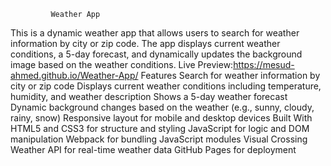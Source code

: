              Weather App
This is a dynamic weather app that allows users to search for weather information by city or zip code. The app displays current weather conditions, a 5-day forecast, and dynamically updates the background image based on the weather conditions.
Live Preview:https://mesud-ahmed.github.io/Weather-App/
Features
Search for weather information by city or zip code
Displays current weather conditions including temperature, humidity, and weather description
Shows a 5-day weather forecast
Dynamic background changes based on the weather (e.g., sunny, cloudy, rainy, snow)
Responsive layout for mobile and desktop devices
Built With
HTML5 and CSS3 for structure and styling
JavaScript for logic and DOM manipulation
Webpack for bundling JavaScript modules
Visual Crossing Weather API for real-time weather data
GitHub Pages for deployment

